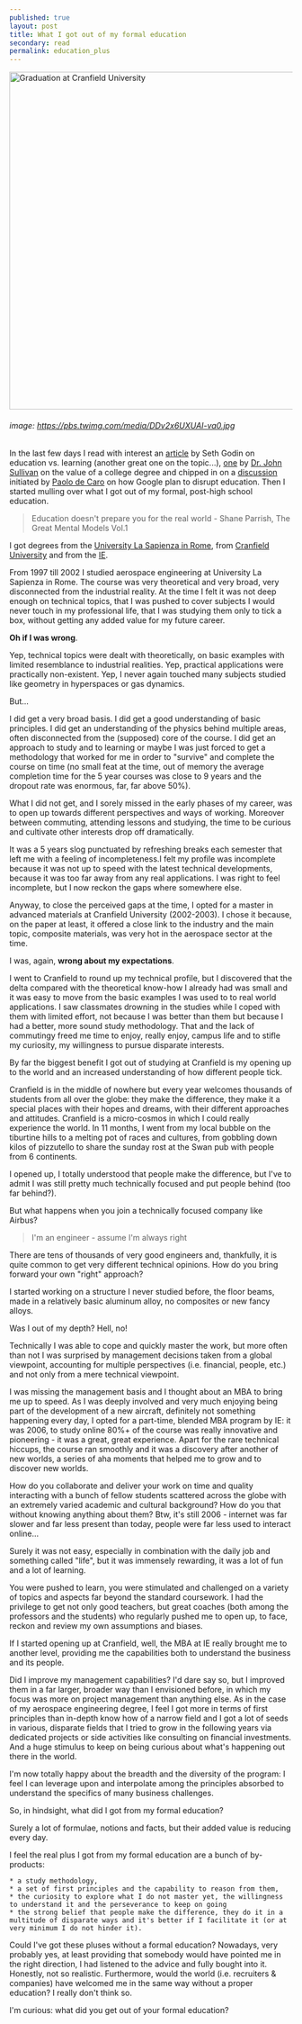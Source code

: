 ```yaml
---
published: true
layout: post
title: What I got out of my formal education
secondary: read
permalink: education_plus
---
```

<img src="https://pbs.twimg.com/media/DDv2x6UXUAI-va0.jpg" alt="Graduation at Cranfield University" width="600"/>

###### image: https://pbs.twimg.com/media/DDv2x6UXUAI-va0.jpg

In the last few days I read with interest an [article](https://seths.blog/2020/08/from-education-to-learning/) by Seth Godin on education vs. learning (another great one on the topic...), [one](https://drjohnsullivan.com/articles/questioning-the-value-of-a-college-degree-pandemic-hiring-lesson-7/) by [Dr. John Sullivan](https://www.linkedin.com/in/dr-john-sullivan) on the value of a college degree and chipped in on a [discussion](https://www.linkedin.com/posts/paolo-de-caro-a3974126_googles-plan-to-disrupt-the-college-degree-activity-6704659934031745024-VdMp) initiated by [Paolo de Caro](https://www.linkedin.com/in/paolo-de-caro-a3974126/) on how Google plan to disrupt education.
Then I started mulling over what I got out of my formal, post-high school education.

>    Education doesn't prepare you for the real world - Shane Parrish, The Great Mental Models Vol.1

I got degrees from the [University La Sapienza in Rome](http://www.aeroeng.uniroma1.it/), from [Cranfield University](https://www.cranfield.ac.uk/) and from the [IE](https://www.ie.edu/).

From 1997 till 2002 I studied aerospace engineering at University La Sapienza in Rome. The course was very theoretical and very broad, very disconnected from the industrial reality.
At the time I felt it was not deep enough on technical topics, that I was pushed to cover subjects I would never touch in my professional life, that I was studying them only to tick a box, without getting any added value for my future career.

**Oh if I was wrong**. 

Yep, technical topics were dealt with theoretically, on basic examples with limited resemblance to industrial realities. Yep, practical applications were practically non-existent. Yep, I never again touched many subjects studied like geometry in hyperspaces or gas dynamics.

But...

I did get a very broad basis. I did get a good understanding of basic principles. I did get an understanding of the physics behind multiple areas, often disconnected from the (supposed) core of the course. I did get an approach to study and to learning or maybe I was just forced to get a methodology that worked for me in order to "survive" and complete the course on time (no small feat at the time, out of memory the average completion time for the 5 year courses was close to 9 years and the dropout rate was enormous, far, far above 50%).

What I did not get, and I sorely missed in the early phases of my career, was to open up towards different perspectives and ways of working. Moreover between commuting, attending lessons and studying, the time to be curious and cultivate other interests drop off dramatically.

It was a 5 years slog punctuated by refreshing breaks each semester that left me with a feeling of incompleteness.I felt my profile was incomplete because it was not up to speed with the latest technical developments, because it was too far away from any real applications. I was right to feel incomplete, but I now reckon the gaps where somewhere else.

Anyway, to close the perceived gaps at the time, I opted for a master in advanced materials at Cranfield University (2002-2003). I chose it because, on the paper at least, it offered a close link to the industry and the main topic, composite materials, was very hot in the aerospace sector at the time.

I was, again, **wrong about my expectations**.

I went to Cranfield to round up my technical profile, but I discovered that the delta compared with the theoretical know-how I already had was small and it was easy to move from the basic examples I was used to to real world applications. I saw classmates drowning in the studies while I coped with them with limited effort, not because I was better than them but because I had a better, more sound study methodology. That and the lack of commutingy freed me time to enjoy, really enjoy, campus life and to stifle my curiosity, my willingness to pursue disparate interests.

By far the biggest benefit I got out of studying at Cranfield is my opening up to the world and an increased understanding of how different people tick.

Cranfield is in the middle of nowhere but every year welcomes thousands of students from all over the globe: they make the difference, they make it a special places with their hopes and dreams, with their different approaches and attitudes. Cranfield is a micro-cosmos in which I could really experience the world. In 11 months, I went from my local bubble on the tiburtine hills to a melting pot of races and cultures, from gobbling down kilos of pizzutello to share the sunday rost at the Swan pub with people from 6 continents.

I opened up, I totally understood that people make the difference, but I've to admit I was still pretty much technically focused and put people behind (too far behind?).

But what happens when you join a technically focused company like Airbus?

>    I'm an engineer - assume I'm always right

There are tens of thousands of very good engineers and, thankfully, it is quite common to get very different technical opinions. How do you bring forward your own "right" approach?

I started working on a structure I never studied before, the floor beams, made in a relatively basic aluminum alloy, no composites or new fancy alloys.

Was I out of my depth? Hell, no!

Technically I was able to cope and quickly master the work, but more often than not I was surprised by management decisions taken from a global viewpoint, accounting for multiple perspectives (i.e. financial, people, etc.) and not only from a mere technical viewpoint.

I was missing the management basis and I thought about an MBA to bring me up to speed. As I was deeply involved and very much enjoying being part of the development of a new aircraft, definitely not something happening every day, I opted for a part-time, blended MBA program by IE: it was 2006, to study online 80%+ of the course was really innovative and pioneering - it was a great, great experience. Apart for the rare technical hiccups, the course ran smoothly and it was a discovery after another of new worlds, a series of aha moments that helped me to grow and to discover new worlds.

How do you collaborate and deliver your work on time and quality interacting with a bunch of fellow students scattered across the globe with an extremely varied academic and cultural background? How do you that without knowing anything about them? Btw, it's still 2006 - internet was far slower and far less present than today, people were far less used to interact online...

Surely it was not easy, especially in combination with the daily job and something called "life", but it was immensely rewarding, it was a lot of fun and a lot of learning. 

You were pushed to learn, you were stimulated and challenged on a variety of topics and aspects far beyond the standard coursework. I had the privilege to get not only good teachers, but great coaches (both among the professors and the students) who regularly pushed me to open up, to face, reckon and review my own assumptions and biases.

If I started opening up at Cranfield, well, the MBA at IE really brought me to another level, providing me the capabilities both to understand the business and its people.

Did I improve my management capabilities? I'd dare say so, but I improved them in a far larger, broader way than I envisioned before, in which my focus was more on project management than anything else. As in the case of my aerospace engineering degree, I feel I got more in terms of first principles than in-depth know how of a narrow field and I got a lot of seeds in various, disparate fields that I tried to grow in the following years via dedicated projects or side activities like consulting on financial investments. And a huge stimulus to keep on being curious about what's happening out there in the world.

I'm now totally happy about the breadth and the diversity of the program: I feel I can leverage upon and interpolate among the principles absorbed to understand the specifics of many business challenges.

So, in hindsight, what did I got from my formal education?

Surely a lot of formulae, notions and facts, but their added value is reducing every day.

I feel the real plus I got from my formal education are a bunch of by-products: 

    * a study methodology, 
    * a set of first principles and the capability to reason from them,
    * the curiosity to explore what I do not master yet, the willingness to understand it and the perseverance to keep on going
    * the strong belief that people make the difference, they do it in a multitude of disparate ways and it's better if I facilitate it (or at very minimum I do not hinder it).

Could I've got these pluses without a formal education? Nowadays, very probably yes, at least providing that somebody would have pointed me in the right direction, I had listened to the advice and fully bought into it. Honestly, not so realistic.
Furthermore, would the world (i.e. recruiters & companies) have welcomed me in the same way without a proper education? I really don't think so.

I'm curious: what did you get out of your formal education?

